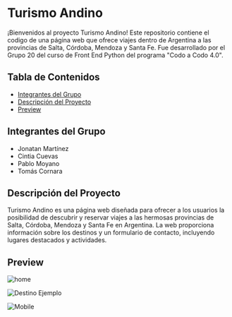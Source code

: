 # Turismo Andino

¡Bienvenidos al proyecto Turismo Andino! Este repositorio contiene el codigo de una página web que ofrece viajes dentro de Argentina a las provincias de Salta, Córdoba, Mendoza y Santa Fe. Fue desarrollado por el Grupo 20 del curso de Front End Python del programa "Codo a Codo 4.0". 

## Tabla de Contenidos

- [Integrantes del Grupo](#integrantes-del-grupo)
- [Descripción del Proyecto](#descripción-del-proyecto)
- [Preview](#Preview)

## Integrantes del Grupo

- Jonatan Martínez
- Cintia Cuevas
- Pablo Moyano
- Tomás Cornara

## Descripción del Proyecto

Turismo Andino es una página web diseñada para ofrecer a los usuarios la posibilidad de descubrir y reservar viajes a las hermosas provincias de Salta, Córdoba, Mendoza y Santa Fe en Argentina. La web proporciona información sobre los destinos y un formulario de contacto, incluyendo lugares destacados y actividades.

## Preview

![home](https://i.postimg.cc/vBkwmGhh/desktop.png)

![Destino Ejemplo](https://i.postimg.cc/CLyVTLzL/destinos.png)

![Mobile](https://i.postimg.cc/wxRdGsxG/mobile.png)

